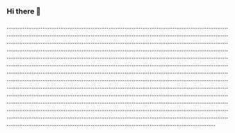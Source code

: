 ### Hi there 👋

.................................................................................................................................................................................................................................................................................................................................................................................................................................................................................................................................................................................................................................................................................................................................................................................................................................................................................................................................................................................................................................................................................................................................................................................................................................................................................................................................................................................................................................................................................................................................................................................................................................................................................................................................................................................................